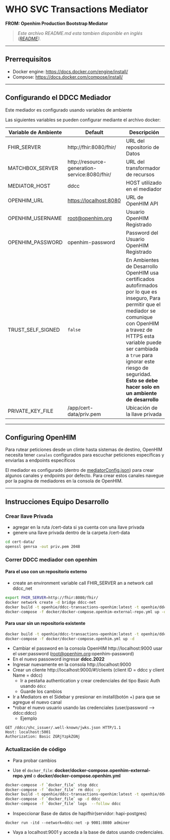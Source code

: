 # WHO SVC Transactions Mediator
**FROM: Openhim Production Bootstrap Mediator**

>_Este archivo README.md esta tambien disponible en inglés ([README](../README.md))._

---

## Prerrequisitos

* Docker engine: https://docs.docker.com/engine/install/ 
* Compose: https://docs.docker.com/compose/install/ 

---

## Configurando el DDCC Mediador

Este mediador es configurado usando variables de ambiente

Las siguientes variables se pueden configurar mediante el archivo docker:

| Variable de Ambiente | Default | Descripción |
| --- | --- | --- |
| FHIR_SERVER | http://fhir:8080/fhir/ | URL del repositorio de Datos |
| MATCHBOX_SERVER | http://resource-generation-service:8080/fhir/ | URL del transformador de recursos |
| MEDIATOR_HOST | ddcc | HOST utilizado en el mediador|
| OPENHIM_URL | <https://localhost:8080> | URL de OpenHIM API |
| OPENHIM_USERNAME | root@openhim.org | Usuario OpenHIM Registrado |
| OPENHIM_PASSWORD | openhim-password | Password del Usuario OpenHIM Registrado |
| TRUST_SELF_SIGNED | `false` | En Ambientes de Desarrollo OpenHIM usa certificados autofirmados por lo que es inseguro, Para permitir que el mediador se comunique con OpenHIM a travez de HTTPS esta variable puede ser cambiada a `true` para ignorar este riesgo de seguridad. **Esto se debe hacer solo en un ambiente de desarrollo**|
| PRIVATE_KEY_FILE | /app/cert-data/priv.pem | Ubicación de la llave privada|

---

## Configuring OpenHIM

Para rutear peticiones desde un clinte hasta sistemas de destino, OpenHIM necesita tener `canales` configurados para escuchar peticiones específicas y enviarlas a endpoints específicos

El mediador es configurado (dentro de [mediatorConfig.json](mediatorConfig.json)) para crear algunos canales y endpoints por defecto. Para crear estos canales navegue por la pagina de mediadores en la consola de OpenHIM.

---

## Instrucciones Equipo Desarrollo

### Crear llave Privada

* agregar en la ruta /cert-data si ya cuenta con una llave privada
* genere una llave privada dentro de la carpeta /cert-data

```bash
cd cert-data/
openssl genrsa -out priv.pem 2048
```

### Correr DDCC mediador con openhim

#### Para el uso con un repositorio externo

* create an environment variable call FHIR_SERVER an a network call ddcc_net

```bash
export FHIR_SERVER=http://fhir:8080/fhir/
docker network create -d bridge ddcc-net
docker build -t openhie/ddcc-transactions-openhim:latest -t openhie/ddcc-transactions-openhim:v1.0.20 -f Dockerfile.openhim .
docker-compose -f docker/docker-compose.openhim-external-repo.yml up -d
```
#### Para usar sin un repositorio existente

```bash
docker build -t openhie/ddcc-transactions-openhim:latest -t openhie/ddcc-transactions-openhim:v1.0.20 -f Dockerfile.openhim .
docker-compose -f docker/docker-compose.openhim.yml up -d
```

* Cambiar el password en la consola OpenHIM http://localhost:9000  usar el user:password (root@openhim.org:openhim-password)
* En el nuevo passoword ingresar **ddcc.2022**
* Ingresar nuevamente en la consola http://localhost:9000 
* Crear un cliente http://localhost:9000/#!/clients  (client ID = ddcc y client Name = ddcc)
    * Ir a pestaña authentication y crear credenciales del tipo Basic Auth usando `ddcc`
    * Guarde los cambios
* Ir a Mediators en el Sidebar y presionar en install(botón +) para que se agregue el nuevo canal
* *robar el nuevo usuario usando las credenciales (user/password --> ddcc:ddcc)
    * Ejemplo
```
GET /ddcc/shc_issuer/.well-known/jwks.json HTTP/1.1
Host: localhost:5001
Authorization: Basic ZGRjYzpkZGNj
```


### Actualización de código

* Para probar cambios

* Use el `docker_file`: **docker/docker-compose.openhim-external-repo.yml** o **docker/docker-compose.openhim.yml**

```bash
docker-compose -f `docker_file` stop ddcc
docker-compose -f `docker_file` rm ddcc -y
docker build -t openhie/ddcc-transactions-openhim:latest -t openhie/ddcc-transactions-openhim:v1.0.20 -f Dockerfile.openhim .
docker-compose -f `docker_file` up -d ddcc
docker-compose -f `docker_file` logs  --follow ddcc

```

* Inspeccionar Base de datos de hapifhir(servidor: hapi-postgres)

```
docker run -itd --network=ddcc-net -p 9001:8080 adminer
```

* Vaya a localhost:9001 y acceda a la base de datos usando credenciales.